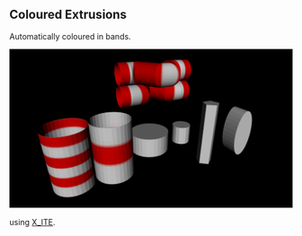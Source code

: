 ## Coloured Extrusions

Automatically coloured in bands.

[![examples](extrusion-tests.jpg)](../../advancedViewer.html?model=./2003/cylinder/extrusion-tests.wrl  "click to browse in 3d")

using [X_ITE](http://create3000.de/x_ite).
